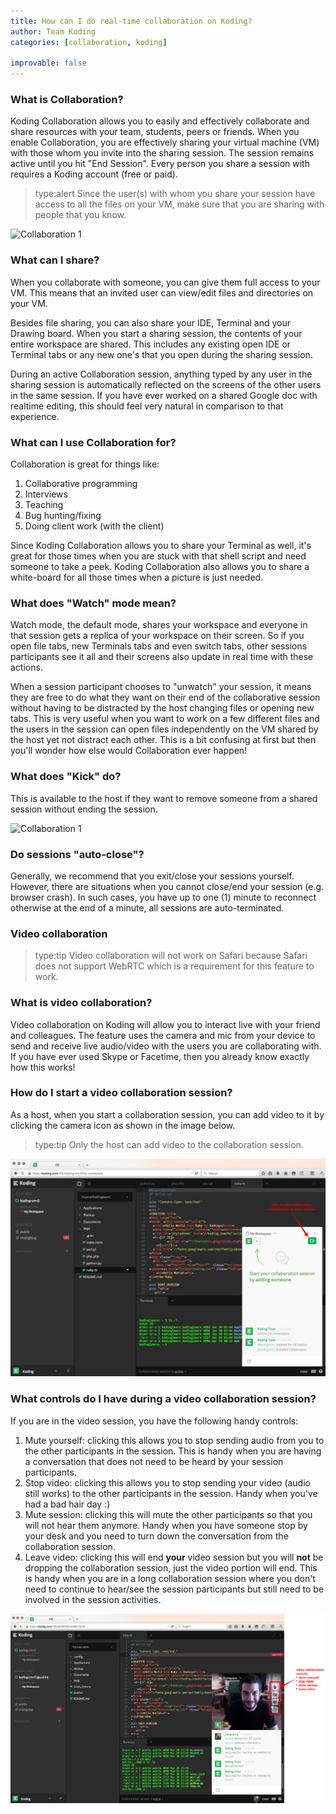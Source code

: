 ```yaml
---
title: How can I do real-time collaboration on Koding?
author: Team Koding
categories: [collaboration, koding]

improvable: false
---
```

### What is Collaboration?
Koding Collaboration allows you to easily and effectively collaborate and share resources with your
team, students, peers or friends. When you enable Collaboration, you are effectively sharing your
virtual machine (VM) with those whom you invite into the sharing session. The session remains active
until you hit "End Session". Every person you share a session with requires a Koding account (free or paid).

> type:alert
> Since the user(s) with whom you share your session have access to all the files on your VM, make sure that you are sharing with people that you know.

![Collaboration 1](otheruser.png)

### What can I share?
When you collaborate with someone, you can give them full access to your VM. This means that an invited
user can view/edit files and directories on your VM.

Besides file sharing, you can also share your IDE, Terminal and your Drawing board. When you start a
sharing session, the contents of your entire workspace are shared. This includes any existing open IDE
or Terminal tabs or any new one's that you open during the sharing session.

During an active Collaboration session, anything typed by any user in the sharing session is automatically
reflected on the screens of the other users in the same session. If you have ever worked on a shared
Google doc with realtime editing, this should feel very natural in comparison to that experience.

### What can I use Collaboration for?
Collaboration is great for things like:
1. Collaborative programming
2. Interviews
3. Teaching
4. Bug hunting/fixing
5. Doing client work (with the client)

Since Koding Collaboration allows you to share your Terminal as well, it's great for those times when
you are stuck with that shell script and need someone to take a peek. Koding Collaboration also
allows you to share a white-board for all those times when a picture is just needed.

### What does "Watch" mode mean?
Watch mode, the default mode, shares your workspace and everyone in that session gets a replica of your
workspace on their screen. So if you open file tabs, new Terminals tabs and even switch tabs, other
sessions participants see it all and their screens also update in real time with these actions.

When a session participant chooses to "unwatch" your session, it means they are free to do what they
want on their end of the collaborative session without having to be distracted by the host changing
files or opening new tabs. This is very useful when you want to work on a few different files and
the users in the session can open files independently on the VM shared by the host yet not distract
each other. This is a bit confusing at first but then you'll wonder how else would Collaboration
ever happen!

### What does "Kick" do?
This is available to the host if they want to remove someone from a shared session without ending
the session.

![Collaboration 1](watch-kick.png)

### Do sessions "auto-close"?
Generally, we recommend that you exit/close your sessions yourself. However, there are situations when
you cannot close/end your session (e.g. browser crash). In such cases, you have up to one (1) minute
to reconnect otherwise at the end of a minute, all sessions are auto-terminated.

### Video collaboration
> type:tip
> Video collaboration will not work on Safari because Safari does not
> support WebRTC which is a requirement for this feature to work.

### What is video collaboration?
Video collaboration on Koding will allow you to interact live with your friend and colleagues. The
feature uses the camera and mic from your device to send and receive live audio/video with the 
users you are collaborating with. If you have ever used Skype or Facetime, then you already know
exactly how this works!

### How do I start a video collaboration session?
As a host, when you start a collaboration session, you can add video to it by clicking the camera
icon as shown in the image below. 

> type:tip
> Only the host can add video to the collaboration session.

![video collaboration 1](video-collab-1.png)

### What controls do I have during a video collaboration session?
If you are in the video session, you have the following handy controls:
1. Mute yourself: clicking this allows you to stop sending audio from you to the other participants in the session. This is handy when you are having a conversation that does not need to be heard by your session participants.
2. Stop video: clicking this allows you to stop sending your video (audio still works) to the other participants in the session. Handy when you've had a bad hair day :)
3. Mute session: clicking this will mute the other participants so that you will not hear them anymore. Handy when you have someone stop by your desk and you need to turn down the conversation from the collaboration session.
4. Leave video: clicking this will end **your** video session but you will **not** be dropping the collaboration session, just the video portion will end. This is handy when you are in a long collaboration session where you don't need to continue to hear/see the session participants but still need to be involved in the session activities.

![video collaboration 2](video-collab-2.png)
